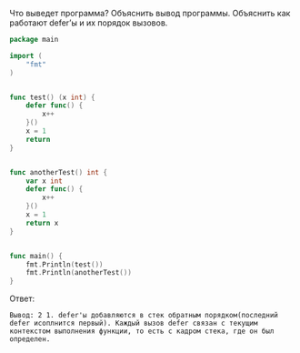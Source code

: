 Что выведет программа? Объяснить вывод программы. Объяснить как работают defer’ы и их порядок вызовов.

```go
package main

import (
	"fmt"
)


func test() (x int) {
	defer func() {
		x++
	}()
	x = 1
	return
}


func anotherTest() int {
	var x int
	defer func() {
		x++
	}()
	x = 1
	return x
}


func main() {
	fmt.Println(test())
	fmt.Println(anotherTest())
}
```

Ответ:
```
Вывод: 2 1. defer'ы добавляются в стек обратным порядком(последний defer исоплнится первый). Каждый вызов defer связан с текущим контекстом выполнения функции, то есть с кадром стека, где он был определен.

```
